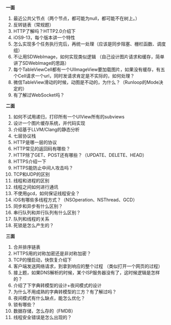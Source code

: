 

**一面**

1. 最近公共父节点（两个节点，都可能为null，都可能不在树上。）
2. 反转链表（常规题）
3. HTTP了解吗？HTTP2.0介绍下
4. iOS9-13，每个版本讲一个特性
5. 怎么实现多个任务执行完后，再统一处理（应该是同步阻塞、栅栏函数、调度组）
6. 不让用SDWebImage，如何实现类似逻辑 （自己设计图片请求和缓存，简单讲了SDWebImage的思路）
7. 每个TableViewCell都有一个UIImageView要加载图片，如果没有缓存，有五个Cell请求一个url，同时发请求肯定是不实际的，如何处理？
8. 微信TableView滑动的时候，动图是不动的，为什么？（Runloop的Mode决定的）
9. 有了解过WebSocket吗？

**二面**

1. 如何不试用递归，打印所有一个UIView所有的subviews
2. 设计一个图片缓存系统，并代码实现
3. 介绍基于LLVM/Clang的静态分析
4. 七层协议栈
5. HTTP是哪一层的协议
6. HTTP常见的返回码有哪些？
7. HTTP除了GET、POST还有哪些？（UPDATE、DELETE、HEAD）
8. HTTPS介绍一下
9. HTTPS能防止中间人攻击吗？
10. TCP和UDP的区别
11. 线程和进程的区别
12. 线程之间如何进行通讯
13. 不使用gcd，如何保证线程安全？
14. iOS有哪些多线程方式？（NSOperation、NSThread、GCD）
15. 同步和异步有什么区别？
16. 串行队列和并行队列有什么区别？
17. 队列和线程的关系
18. 死锁是怎么产生的？

**三面**

1. 合并排序链表
2. HTTPS用的对称加密还是非对称加密？
3. TCP的慢启动，快恢复介绍下
4. 客户端发送网络请求，到拿到响应的整个过程 （类似打开一个网页的过程）
5. 接上题，如果DNS解析的时候，某个ISP服务器没有了，这时候逻辑是怎样的？
6. 介绍了下字典转模型的设计+夜间模式的设计
7. 为什么不用成熟的字典转模型的三方？有了解过吗？
8. 夜间模式有什么缺点，能怎么优化？
9. 锁有哪些？
10. 数据存储，怎么存的（FMDB）
11. 线程安全错误是怎么出现的？

